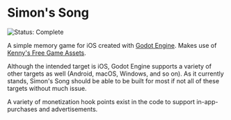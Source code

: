 # Simon's Song

![Status: Complete](https://img.shields.io/badge/Status-Complete-green.svg)

A simple memory game for iOS created with [Godot Engine](https://godotengine.org/). Makes use of [Kenny's Free Game Assets](https://kenney.nl/assets).

Although the intended target is iOS, Godot Engine supports a variety of other targets as well (Android, macOS, Windows, and so on). As it currently stands, Simon's Song should be able to be built for most if not all of these targets without much issue.

A variety of monetization hook points exist in the code to support in-app-purchases and advertisements.
